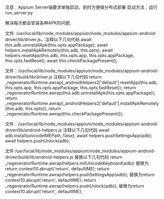 注意：Appium Server端要求单独启动，到时方便做分布式部署
启动方法：运行run_server.py

解决每次都会安装各种APK的问题,

文件: /usr/local/lib/node_modules/appium/node_modules/appium-android-driver/lib/driver.js，注释以下几句代码
await this.adb.uninstallApk(this.opts.appPackage);
await helpers.installApkRemotely(this.adb, this.opts);
await helpers.resetApp(this.adb, this.opts.app, this.opts.appPackage, this.opts.fastReset);
await this.checkPackagePresent();

文件：/usr/local/lib/node_modules/appium/node_modules/appium-android-driver/build/lib/driver.js 注释以下几句代码
return _regeneratorRuntime.awrap(_androidHelpers2['default'].resetApp(this.adb, this.opts.app, this.opts.appPackage, this.opts.fastReset));
return _regeneratorRuntime.awrap(this.adb.uninstallApk(this.opts.appPackage));
return _regeneratorRuntime.awrap(_androidHelpers2['default'].installApkRemotely(this.adb, this.opts));
return _regeneratorRuntime.awrap(this.checkPackagePresent());

文件：/usr/local/lib/node_modules/appium/node_modules/appium-android-driver/lib/android-helpers.js 注释以下几句代码
await adb.install(unicodeIMEPath, false);
await helpers.pushSettingsApp(adb);
await helpers.pushUnlock(adb);

文件 /usr/local/lib/node_modules/appium/node_modules/appium-android-driver/build/lib/android-helpers.js 替换以下几句代码
return _regeneratorRuntime.awrap(helpers.initUnicodeKeyboard(adb)) 替换为return context$1$0.abrupt('return', defaultIME);
return _regeneratorRuntime.awrap(helpers.pushSettingsApp(adb)); 替换为return context$1$0.abrupt('return', defaultIME);
return _regeneratorRuntime.awrap(helpers.pushUnlock(adb)); 替换为return context$1$0.abrupt('return', defaultIME);





